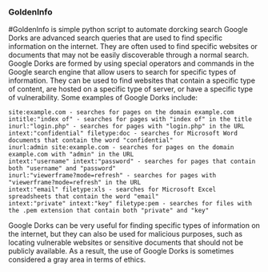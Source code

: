 ### GoldenInfo
#GoldenInfo is simple python script to automate dorcking search
Google Dorks are advanced search queries that are used to find specific information on the internet. They are often used to find specific websites or documents that may not be easily discoverable through a normal search. Google Dorks are formed by using special operators and commands in the Google search engine that allow users to search for specific types of information. They can be used to find websites that contain a specific type of content, are hosted on a specific type of server, or have a specific type of vulnerability. Some examples of Google Dorks include:

```
site:example.com - searches for pages on the domain example.com
intitle:"index of" - searches for pages with "index of" in the title
inurl:"login.php" - searches for pages with "login.php" in the URL
intext:"confidential" filetype:doc - searches for Microsoft Word documents that contain the word "confidential"
inurl:admin site:example.com - searches for pages on the domain example.com with "admin" in the URL
intext:"username" intext:"password" - searches for pages that contain both "username" and "password"
inurl:"viewerframe?mode=refresh" - searches for pages with "viewerframe?mode=refresh" in the URL
intext:"email" filetype:xls - searches for Microsoft Excel spreadsheets that contain the word "email"
intext:"private" intext:"key" filetype:pem - searches for files with the .pem extension that contain both "private" and "key"
```
Google Dorks can be very useful for finding specific types of information on the internet, but they can also be used for malicious purposes, such as locating vulnerable websites or sensitive documents that should not be publicly available. As a result, the use of Google Dorks is sometimes considered a gray area in terms of ethics.




